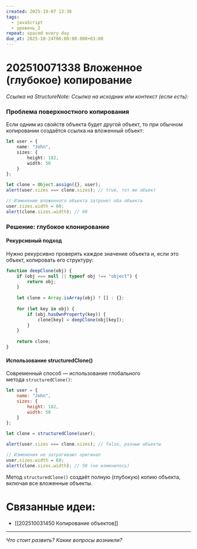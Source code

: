 ```yaml
---
created: 2025-10-07 13:38
tags:
  - javaScript
  - уровень_2
repeat: spaced every day
due_at: 2025-10-24T06:00:00.000+03:00
---
```

# 202510071338 Вложенное (глубокое) копирование

*Ссылка на StructureNote:*
*Ссылка на исходник или контекст (если есть):*

### Проблема поверхностного копирования

Если одним из свойств объекта будет другой объект, то при обычном копировании создаётся ссылка на вложенный объект:

```ts
let user = {
    name: "John",
    sizes: {
        height: 182,
        width: 50
    }
};

let clone = Object.assign({}, user);
alert(user.sizes === clone.sizes); // true, тот же объект

// Изменение вложенного объекта затронет оба объекта
user.sizes.width = 60;
alert(clone.sizes.width); // 60
```

### Решение: глубокое клонирование

#### Рекурсивный подход

Нужно рекурсивно проверять каждое значение объекта и, если это объект, копировать его структуру:

```js
function deepClone(obj) {
    if (obj === null || typeof obj !== "object") {
        return obj;
    }
    
    let clone = Array.isArray(obj) ? [] : {};
    
    for (let key in obj) {
        if (obj.hasOwnProperty(key)) {
            clone[key] = deepClone(obj[key]);
        }
    }
    
    return clone;
}
```

#### Использование structuredClone()

Современный способ — использование глобального метода `structuredClone()`:

```js
let user = {
    name: "John",
    sizes: {
        height: 182,
        width: 50
    }
};

let clone = structuredClone(user);

alert(user.sizes === clone.sizes); // false, разные объекты

// Изменения не затрагивают оригинал
user.sizes.width = 60;
alert(clone.sizes.width); // 50 (не изменилось)
```

Метод `structuredClone()` создаёт полную (глубокую) копию объекта, включая все вложенные объекты.

# Связанные идеи:

* [[202510031450 Копирование объектов]]

---

*Что стоит развить? Какие вопросы возникли?*
